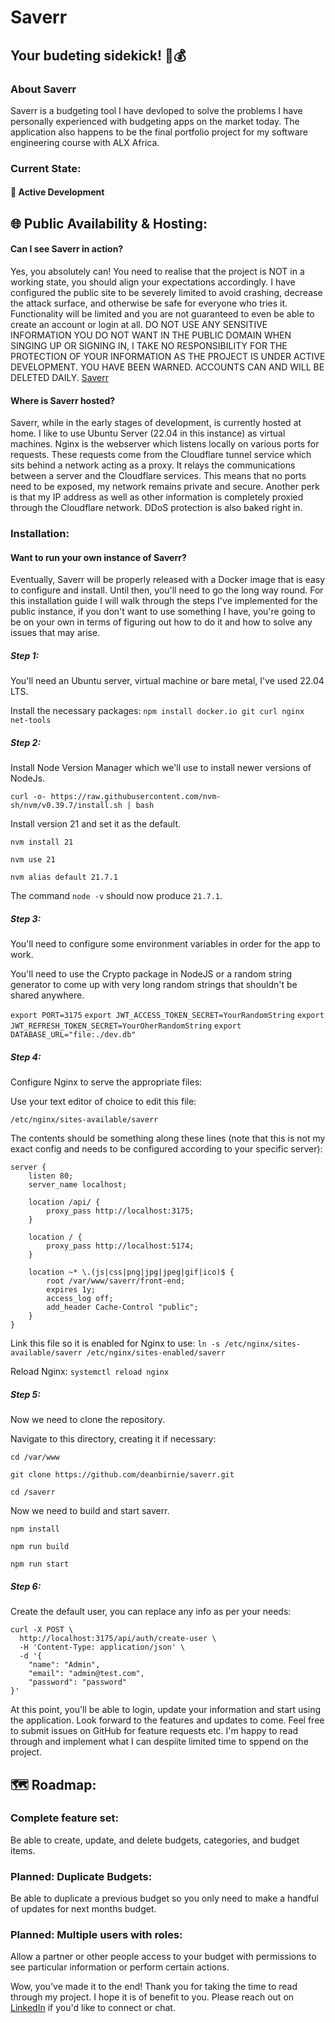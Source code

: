 # Saverr
## Your budeting sidekick! 💸💰

###  About Saverr

Saverr is a budgeting tool I have devloped to solve the problems I have personally experienced with budgeting apps on the market today. The application also happens to be the final portfolio project for my software engineering course with ALX Africa.

### Current State:
#### 👷 Active Development


## 🌐 Public Availability & Hosting:
#### Can I see Saverr in action?

Yes, you absolutely can! You need to realise that the project is NOT in a working state, you should align your expectations accordingly. I have configured the public site to be severely limited to avoid crashing, decrease the attack surface, and otherwise be safe for everyone who tries it. Functionality will be limited and you are not guaranteed to even be able to create an account or login at all. DO NOT USE ANY SENSITIVE INFORMATION YOU DO NOT WANT IN THE PUBLIC DOMAIN WHEN SINGING UP OR SIGNING IN, I TAKE NO RESPONSIBILITY FOR THE PROTECTION OF YOUR INFORMATION AS THE PROJECT IS UNDER ACTIVE DEVELOPMENT. YOU HAVE BEEN WARNED. ACCOUNTS CAN AND WILL BE DELETED DAILY. [Saverr](https://saverr.birnie.co.za)

#### Where is Saverr hosted?

Saverr, while in the early stages of development, is currently hosted at home. I like to use Ubuntu Server (22.04 in this instance) as virtual machines. Nginx is the webserver which listens locally on various ports for requests. These requests come from the Cloudflare tunnel service which sits behind a network acting as a proxy. It relays the communications between a server and the Cloudflare services. This means that no ports need to be exposed, my network remains private and secure. Another perk is that my IP address as well as other information is completely proxied through the Cloudflare network. DDoS protection is also baked right in. 

### Installation:
#### Want to run your own instance of Saverr?

Eventually, Saverr will be properly released with a Docker image that is easy to configure and install. Until then, you'll need to go the long way round. For this installation guide I will walk through the steps I've implemented for the public instance, if you don't want to use something I have, you're going to be on your own in terms of figuring out how to do it and how to solve any issues that may arise.

##### Step 1:

You'll need an Ubuntu server, virtual machine or bare metal, I've used 22.04 LTS.

Install the necessary packages:
`npm install docker.io git curl nginx net-tools`

##### Step 2:

Install Node Version Manager which we'll use to install newer versions of NodeJs.

`curl -o- https://raw.githubusercontent.com/nvm-sh/nvm/v0.39.7/install.sh | bash`

Install version 21 and set it as the default.

`nvm install 21`

`nvm use 21`

`nvm alias default 21.7.1`

The command `node -v` should now produce `21.7.1`.

##### Step 3:

You'll need to configure some environment variables in order for the app to work.

You'll need to use the Crypto package in NodeJS or a random string generator to come up with very long random strings that shouldn't be shared anywhere.

`export PORT=3175`
`export JWT_ACCESS_TOKEN_SECRET=YourRandomString`
`export JWT_REFRESH_TOKEN_SECRET=YourOherRandomString`
`export DATABASE_URL="file:./dev.db"`

##### Step 4:

Configure Nginx to serve the appropriate files:

Use your text editor of choice to edit this file:

`/etc/nginx/sites-available/saverr`

The contents should be something along these lines (note that this is not my exact config and needs to be configured according to your specific server):

```
server {
    listen 80;
    server_name localhost;

    location /api/ {
        proxy_pass http://localhost:3175;
    }

    location / {
        proxy_pass http://localhost:5174;
    }

    location ~* \.(js|css|png|jpg|jpeg|gif|ico)$ {
        root /var/www/saverr/front-end;
        expires 1y;
        access_log off;
        add_header Cache-Control "public";
    }
}

```

Link this file so it is enabled for Nginx to use:
`ln -s /etc/nginx/sites-available/saverr /etc/nginx/sites-enabled/saverr`

Reload Nginx:
`systemctl reload nginx`

##### Step 5:

Now we need to clone the repository.

Navigate to this directory, creating it if necessary:

`cd /var/www`

`git clone https://github.com/deanbirnie/saverr.git`

`cd /saverr`

Now we need to build and start saverr.

`npm install`

`npm run build`

`npm run start`

##### Step 6:

Create the default user, you can replace any info as per your needs:

```
curl -X POST \
  http://localhost:3175/api/auth/create-user \
  -H 'Content-Type: application/json' \
  -d '{
    "name": "Admin",
    "email": "admin@test.com",
    "password": "password"
}'
```

At this point, you'll be able to login, update your information and start using the application. Look forward to the features and updates to come. Feel free to submit issues on GitHub for feature requests etc. I'm happy to read through and implement what I can despiite limited time to sppend on the project.


## 🗺️ Roadmap:
### Complete feature set:

Be able to create, update, and delete budgets, categories, and budget items.

### Planned: Duplicate Budgets:

Be able to duplicate a previous budget so you only need to make a handful of updates for next months budget.

### Planned: Multiple users with roles:

Allow a partner or other people access to your budget with permissions to see particular information or perform certain actions.


Wow, you've made it to the end! Thank you for taking the time to read through my project. I hope it is of benefit to you. Please reach out on [LinkedIn](https://www.linkedin.com/in/dean-birnie/) if you'd like to connect or chat.